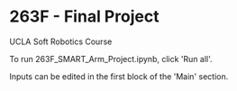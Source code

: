 # 263F - Final Project
UCLA Soft Robotics Course

To run 263F_SMART_Arm_Project.ipynb, click 'Run all'.

Inputs can be edited in the first block of the 'Main' section.
